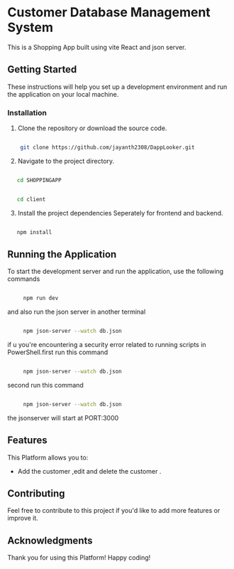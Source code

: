 # Customer Database Management System

This is a Shopping App built using vite React and json server.

## Getting Started

These instructions will help you set up a development environment and run the application on your local machine.


### Installation

1. Clone the repository or download the source code.

```bash

    git clone https://github.com/jayanth2308/DappLooker.git

```

2. Navigate to the project directory.

```bash

   cd SHOPPINGAPP

```
```bash

   cd client

```

3. Install the project dependencies Seperately for frontend and backend.

```bash

   npm install

```

## Running the Application

To start the development server and run the application, use the following commands

```bash

     npm run dev

```
and also run the json server in another terminal
```bash

     npm json-server --watch db.json

```
if u you're encountering a security error related to running scripts in PowerShell.first run this command
```bash

     npm json-server --watch db.json

```
second run this command
```bash

     npm json-server --watch db.json

```
the jsonserver will start at PORT:3000



## Features

This Platform allows you to:

- Add the customer ,edit and delete the customer .

## Contributing

Feel free to contribute to this project if you'd like to add more features or improve it.

## Acknowledgments

Thank you for using this Platform!
Happy coding!
